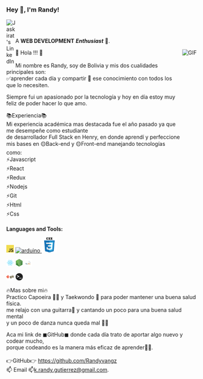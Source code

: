 <h3 title="hehehe"> Hey 👋, I'm Randy!</h3>

<a href="www.linkedin.com/in/randy-gutierrez-4422a423b">
  <img align="left" alt="Jaskirat's LinkedIn" width="24px" src="https://cdn.jsdelivr.net/npm/simple-icons@v3/icons/linkedin.svg" />
</a>

<br />
<br />

A **WEB DEVELOPMENT** ***Enthusiast*** 🚀.

<img align="right" alt="GIF" src="https://i.pinimg.com/originals/e4/26/70/e426702edf874b181aced1e2fa5c6cde.gif" height="250" />

👋 Hola !!! 👋<br />
<br />
Mi nombre es Randy, soy de Bolivia y mis dos cualidades principales son: <br />
✅aprender cada día y compartir 📢 ese conocimiento con todos los que lo necesiten. <br />

Siempre fui un apasionado por la tecnología y hoy en día estoy muy feliz de poder hacer lo que amo. <br />

📚Experiencia📚 <br />
Mi experiencia académica mas destacada fue el año pasado ya que me desempeñe como estudiante <br />
de desarrollador Full Stack en Henry, en donde aprendí y perfeccione mis bases en
🟡Back-end y 🟡Front-end manejando tecnologías como: <br />
⚡Javascript <br />
⚡React <br />
⚡Redux <br />
⚡Nodejs <br />
⚡Git <br />
⚡Html <br />
⚡Css <br />
<br />
**Languages and Tools:**  

<code><img height="20" src="https://raw.githubusercontent.com/github/explore/80688e429a7d4ef2fca1e82350fe8e3517d3494d/topics/javascript/javascript.png"></code>
 <a href="https://www.arduino.cc/" target="_blank"> <img src="https://cdn.worldvectorlogo.com/logos/arduino-1.svg" alt="arduino" width="40" height="40"/> </a>
<a href="https://www.w3schools.com/css/" target="_blank"> <img src="https://raw.githubusercontent.com/devicons/devicon/master/icons/css3/css3-original-wordmark.svg" alt="css3" width="40" height="40"/> </a>

<code><img height="20" src="https://raw.githubusercontent.com/github/explore/80688e429a7d4ef2fca1e82350fe8e3517d3494d/topics/react/react.png"></code>
<code><img height="20" src="https://raw.githubusercontent.com/github/explore/80688e429a7d4ef2fca1e82350fe8e3517d3494d/topics/nodejs/nodejs.png"></code>
<code><img height="20" src="https://raw.githubusercontent.com/github/explore/80688e429a7d4ef2fca1e82350fe8e3517d3494d/topics/mysql/mysql.png"></code>

<code><img height="20" src="https://raw.githubusercontent.com/github/explore/80688e429a7d4ef2fca1e82350fe8e3517d3494d/topics/git/git.png"></code>
<code><img height="20" src="https://raw.githubusercontent.com/github/explore/80688e429a7d4ef2fca1e82350fe8e3517d3494d/topics/terminal/terminal.png"></code>

🔥Mas sobre mi🔥 <br />
Practico Capoeira 🤸‍♂️ y Taekwondo 🥋 para poder mantener una buena salud física. <br />
me relajo con una guitarra🎸 y cantando un poco para una buena salud mental <br />
y un poco de danza nunca queda mal 🐛😋 <br />

Aca mi link de ◼GitHub◼ donde cada día trato de aportar algo nuevo y codear mucho, <br />
porque codeando es la manera más eficaz de aprender👨‍💻. <br />
<br />
👉GitHub👉 https://github.com/Randyvangz <br />
📫 Email 📫[k.randy.gutierrez@gmail.com](mailto:k.randy.gutierrez@gmail.com). <br />

